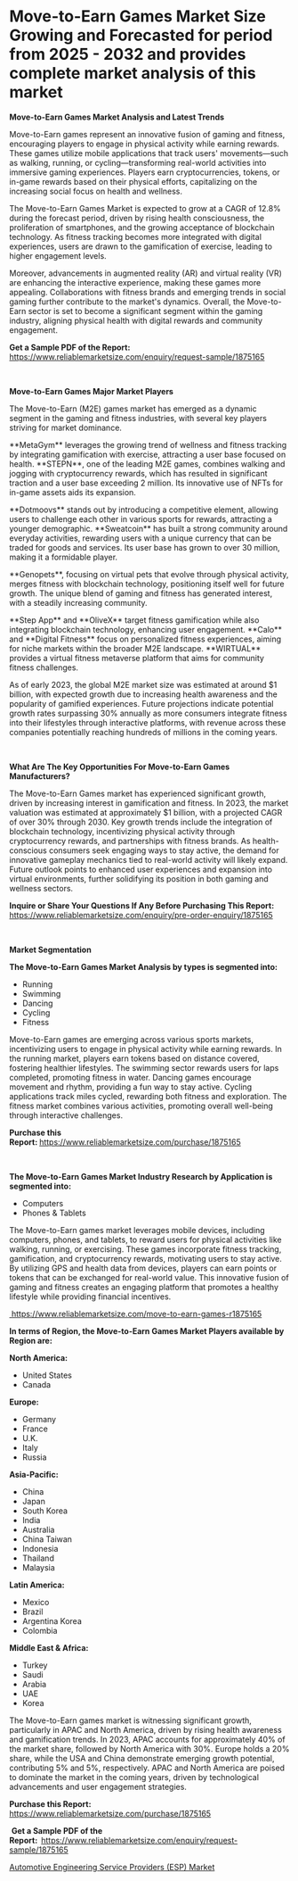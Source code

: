 <p><h1>Move-to-Earn Games Market Size Growing and Forecasted for period from 2025 - 2032 and provides complete market analysis of this market</h1></p><p><strong>Move-to-Earn Games Market Analysis and Latest Trends</strong></p>
<p><p>Move-to-Earn games represent an innovative fusion of gaming and fitness, encouraging players to engage in physical activity while earning rewards. These games utilize mobile applications that track users' movements—such as walking, running, or cycling—transforming real-world activities into immersive gaming experiences. Players earn cryptocurrencies, tokens, or in-game rewards based on their physical efforts, capitalizing on the increasing social focus on health and wellness.</p><p>The Move-to-Earn Games Market is expected to grow at a CAGR of 12.8% during the forecast period, driven by rising health consciousness, the proliferation of smartphones, and the growing acceptance of blockchain technology. As fitness tracking becomes more integrated with digital experiences, users are drawn to the gamification of exercise, leading to higher engagement levels. </p><p>Moreover, advancements in augmented reality (AR) and virtual reality (VR) are enhancing the interactive experience, making these games more appealing. Collaborations with fitness brands and emerging trends in social gaming further contribute to the market's dynamics. Overall, the Move-to-Earn sector is set to become a significant segment within the gaming industry, aligning physical health with digital rewards and community engagement.</p></p>
<p><strong>Get a Sample PDF of the Report:&nbsp;</strong> <a href="https://www.reliablemarketsize.com/enquiry/request-sample/1875165?utm_campaign=3069&utm_medium=2&utm_source=Github&utm_content=ia&utm_term=11032025&utm_id=move-to-earn-games">https://www.reliablemarketsize.com/enquiry/request-sample/1875165</a></p>
<p>&nbsp;</p>
<p><strong>Move-to-Earn Games Major Market Players</strong></p>
<p><p>The Move-to-Earn (M2E) games market has emerged as a dynamic segment in the gaming and fitness industries, with several key players striving for market dominance. </p><p>**MetaGym** leverages the growing trend of wellness and fitness tracking by integrating gamification with exercise, attracting a user base focused on health. **STEPN**, one of the leading M2E games, combines walking and jogging with cryptocurrency rewards, which has resulted in significant traction and a user base exceeding 2 million. Its innovative use of NFTs for in-game assets aids its expansion.</p><p>**Dotmoovs** stands out by introducing a competitive element, allowing users to challenge each other in various sports for rewards, attracting a younger demographic. **Sweatcoin** has built a strong community around everyday activities, rewarding users with a unique currency that can be traded for goods and services. Its user base has grown to over 30 million, making it a formidable player.</p><p>**Genopets**, focusing on virtual pets that evolve through physical activity, merges fitness with blockchain technology, positioning itself well for future growth. The unique blend of gaming and fitness has generated interest, with a steadily increasing community.</p><p>**Step App** and **OliveX** target fitness gamification while also integrating blockchain technology, enhancing user engagement. **Calo** and **Digital Fitness** focus on personalized fitness experiences, aiming for niche markets within the broader M2E landscape. **WIRTUAL** provides a virtual fitness metaverse platform that aims for community fitness challenges.</p><p>As of early 2023, the global M2E market size was estimated at around $1 billion, with expected growth due to increasing health awareness and the popularity of gamified experiences. Future projections indicate potential growth rates surpassing 30% annually as more consumers integrate fitness into their lifestyles through interactive platforms, with revenue across these companies potentially reaching hundreds of millions in the coming years.</p></p>
<p>&nbsp;</p>
<p><strong>What Are The Key Opportunities For Move-to-Earn Games Manufacturers?</strong></p>
<p><p>The Move-to-Earn Games market has experienced significant growth, driven by increasing interest in gamification and fitness. In 2023, the market valuation was estimated at approximately $1 billion, with a projected CAGR of over 30% through 2030. Key growth trends include the integration of blockchain technology, incentivizing physical activity through cryptocurrency rewards, and partnerships with fitness brands. As health-conscious consumers seek engaging ways to stay active, the demand for innovative gameplay mechanics tied to real-world activity will likely expand. Future outlook points to enhanced user experiences and expansion into virtual environments, further solidifying its position in both gaming and wellness sectors.</p></p>
<p><strong>Inquire or Share Your Questions If Any Before Purchasing This Report:</strong> <a href="https://www.reliablemarketsize.com/enquiry/pre-order-enquiry/1875165?utm_campaign=3069&utm_medium=2&utm_source=Github&utm_content=ia&utm_term=11032025&utm_id=move-to-earn-games">https://www.reliablemarketsize.com/enquiry/pre-order-enquiry/1875165</a></p>
<p>&nbsp;</p>
<p><strong>Market Segmentation</strong></p>
<p><strong>The Move-to-Earn Games Market Analysis by types is segmented into:</strong></p>
<p><ul><li>Running</li><li>Swimming</li><li>Dancing</li><li>Cycling</li><li>Fitness</li></ul></p>
<p><p>Move-to-Earn games are emerging across various sports markets, incentivizing users to engage in physical activity while earning rewards. In the running market, players earn tokens based on distance covered, fostering healthier lifestyles. The swimming sector rewards users for laps completed, promoting fitness in water. Dancing games encourage movement and rhythm, providing a fun way to stay active. Cycling applications track miles cycled, rewarding both fitness and exploration. The fitness market combines various activities, promoting overall well-being through interactive challenges.</p></p>
<p><strong>Purchase this Report:&nbsp;</strong><a href="https://www.reliablemarketsize.com/purchase/1875165?utm_campaign=3069&utm_medium=2&utm_source=Github&utm_content=ia&utm_term=11032025&utm_id=move-to-earn-games">https://www.reliablemarketsize.com/purchase/1875165</a></p>
<p>&nbsp;</p>
<p><strong>The Move-to-Earn Games Market Industry Research by Application is segmented into:</strong></p>
<p><ul><li>Computers</li><li>Phones & Tablets</li></ul></p>
<p><p>The Move-to-Earn games market leverages mobile devices, including computers, phones, and tablets, to reward users for physical activities like walking, running, or exercising. These games incorporate fitness tracking, gamification, and cryptocurrency rewards, motivating users to stay active. By utilizing GPS and health data from devices, players can earn points or tokens that can be exchanged for real-world value. This innovative fusion of gaming and fitness creates an engaging platform that promotes a healthy lifestyle while providing financial incentives.</p></p>
<p><a href="https://www.reliablemarketsize.com/move-to-earn-games-r1875165?utm_campaign=3069&utm_medium=2&utm_source=Github&utm_content=ia&utm_term=11032025&utm_id=move-to-earn-games">&nbsp;https://www.reliablemarketsize.com/move-to-earn-games-r1875165</a></p>
<p><strong>In terms of Region, the Move-to-Earn Games Market Players available by Region are:</strong></p>
<p>
    <p> <strong> North America: </strong>
        <ul>
            <li>United States</li>
            <li>Canada</li>
        </ul>
        </p> 
    <p> <strong> Europe: </strong>
        <ul>
            <li>Germany</li>
            <li>France</li>
            <li>U.K.</li>
            <li>Italy</li>
            <li>Russia</li>
        </ul>
        </p> 
    <p> <strong> Asia-Pacific: </strong>
        <ul>
            <li>China</li>
            <li>Japan</li>
            <li>South Korea</li>
            <li>India</li>
            <li>Australia</li>
            <li>China Taiwan</li>
            <li>Indonesia</li>
            <li>Thailand</li>
            <li>Malaysia</li>
        </ul>
        </p> 
    <p> <strong> Latin America: </strong>
        <ul>
            <li>Mexico</li>
            <li>Brazil</li>
            <li>Argentina Korea</li>
            <li>Colombia</li>
        </ul>
        </p> 
    <p> <strong> Middle East & Africa: </strong>
        <ul>
            <li>Turkey</li>
            <li>Saudi</li>
            <li>Arabia</li>
            <li>UAE</li>
            <li>Korea</li>
        </ul>
    </p>
    </p>
<p><p>The Move-to-Earn games market is witnessing significant growth, particularly in APAC and North America, driven by rising health awareness and gamification trends. In 2023, APAC accounts for approximately 40% of the market share, followed by North America with 30%. Europe holds a 20% share, while the USA and China demonstrate emerging growth potential, contributing 5% and 5%, respectively. APAC and North America are poised to dominate the market in the coming years, driven by technological advancements and user engagement strategies.</p></p>
<p><strong>Purchase this Report: </strong><a href="https://www.reliablemarketsize.com/purchase/1875165?utm_campaign=3069&utm_medium=2&utm_source=Github&utm_content=ia&utm_term=11032025&utm_id=move-to-earn-games">https://www.reliablemarketsize.com/purchase/1875165</a></p>
<p>&nbsp;<strong>Get a Sample PDF of the Report:&nbsp;&nbsp;</strong><a href="https://www.reliablemarketsize.com/enquiry/request-sample/1875165?utm_campaign=3069&utm_medium=2&utm_source=Github&utm_content=ia&utm_term=11032025&utm_id=move-to-earn-games">https://www.reliablemarketsize.com/enquiry/request-sample/1875165</a></p>
<p><strong></strong></p>
<p><p><a href="https://github.com/tineamonaya/Market-Research-Report-List-1/blob/main/automotive-engineering-service-providers-esp-market.md?utm_campaign=3069&utm_medium=2&utm_source=Github&utm_content=ia&utm_term=11032025&utm_id=move-to-earn-games">Automotive Engineering Service Providers (ESP) Market</a></p></p>